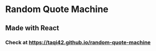 # Random Quote Machine

## Made with React

### Check at https://taqi42.github.io/random-quote-machine